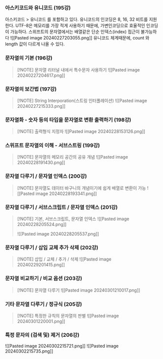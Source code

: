 ### 아스키코드와 유니코드 (195강)
아스키코드 > 유니코드 를 포함하고 있다. 유니코드의 인코딩은 8, 16, 32 비트를 지원한다. 
UTF-8은 메모리를 가장 적게 사용하기 때문에, 가변인코딩으로 효율적인 인코딩이 가능하다.
스위프트의 문자열에서는 배열같은 단순 인덱스(index) 접근이 불가능하다
![[Pasted image 20240227203055.png]]
유니코드 체계때문에, count 와 length 값이 다르게 나올 수 있다. 
### 문자열의 기본 (196강)
> [!NOTE] 문자열 리터널 내에서 특수문자 사용하기
> ![[Pasted image 20240227204617.png]]
### 문자열의 보간법 (197강)
> [!NOTE] String Interporation(스트링 인터폴레이션)
> ![[Pasted image 20240227215333.png]]
### 문자열화 - 숫자 등의 타입을 문자열로 변환 출력하기 (198강)
> [!NOTE] 출력형식 지정자
> ![[Pasted image 20240228153126.png]]
### 스위프트 문자열의 이해 - 서브스트링 (199강)
> [!NOTE] 문자열의 메모리 공간의 공유 개념
> ![[Pasted image 20240228191430.png]]
### 문자열 다루기 / 문자열 인덱스 (200강)
> [!NOTE] 문자열도 데이터 바구니의 개념이기에 쉽게 배열로 변환이 가능
> ![[Pasted image 20240228193341.png]]
### 문자열 다루기 / 서브스크립트 / 문자열 인덱스 (201강)
> [!NOTE] 기본, 서브스크립트, 문자열 인덱스
> ![[Pasted image 20240228205524.png]]
> 
> ![[Pasted image 20240228205537.png]]
### 문자열 다루기 / 삽입 교체 추가 삭제  (202강)
> [!NOTE] 삽입 / 교체 / 추가 / 삭제
> ![[Pasted image 20240229201415.png]]
### 문자열 비교하기 / 비교 옵션 (203강)
> [!NOTE] 문자열 다루기
> ![[Pasted image 20240301210017.png]]
### 기타 문자열 다루기 / 정규식 (205강)
> [!NOTE] 특정한 규칙의 문자열의 판별
> ![[Pasted image 20240301220001.png]]
### 특정 문자의 (검색 및) 제거 (206강)
![[Pasted image 20240302215721.png]]
![[Pasted image 20240302215735.png]]
